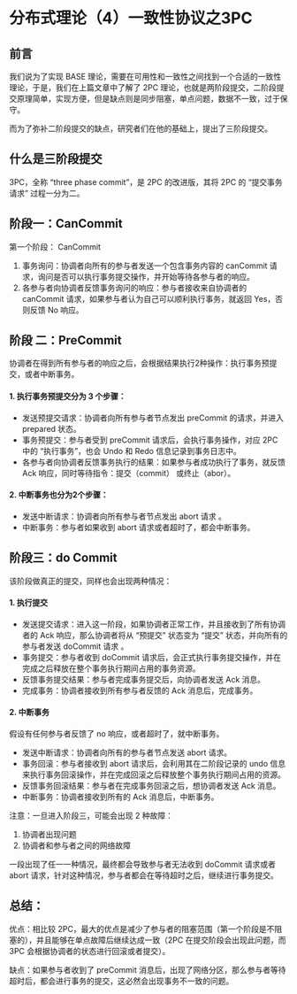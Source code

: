 # 分布式理论（4）一致性协议之3PC

## 前言

我们说为了实现 BASE 理论，需要在可用性和一致性之间找到一个合适的一致性理论，于是，我们在上篇文章中了解了 2PC 理论，也就是两阶段提交，二阶段提交原理简单，实现方便，但是缺点则是同步阻塞，单点问题，数据不一致，过于保守。

而为了弥补二阶段提交的缺点，研究者们在他的基础上，提出了三阶段提交。

## 什么是三阶段提交

3PC，全称 “three phase commit”，是 2PC 的改进版，其将 2PC 的 “提交事务请求” 过程一分为二。

## 阶段一：CanCommit

第一个阶段： CanCommit

1. 事务询问：协调者向所有的参与者发送一个包含事务内容的 canCommit 请求，询问是否可以执行事务提交操作，并开始等待各参与者的响应。
2. 各参与者向协调者反馈事务询问的响应：参与者接收来自协调者的 canCommit 请求，如果参与者认为自己可以顺利执行事务，就返回 Yes，否则反馈 No 响应。

## 阶段 二：PreCommit

协调者在得到所有参与者的响应之后，会根据结果执行2种操作：执行事务预提交，或者中断事务。

#### 1. 执行事务预提交分为 3 个步骤：

- 发送预提交请求：协调者向所有参与者节点发出 preCommit 的请求，并进入 prepared 状态。
- 事务预提交：参与者受到 preCommit 请求后，会执行事务操作，对应 2PC 中的 “执行事务”，也会 Undo 和 Redo 信息记录到事务日志中。
- 各参与者向协调者反馈事务执行的结果：如果参与者成功执行了事务，就反馈 Ack 响应，同时等待指令：提交（commit） 或终止（abor）。

#### 2. 中断事务也分为2个步骤：

- 发送中断请求：协调者向所有参与者节点发出 abort 请求 。
- 中断事务：参与者如果收到 abort 请求或者超时了，都会中断事务。

## 阶段三：do Commit

该阶段做真正的提交，同样也会出现两种情况：

#### 1. 执行提交

- 发送提交请求：进入这一阶段，如果协调者正常工作，并且接收到了所有协调者的 Ack 响应，那么协调者将从 “预提交” 状态变为 “提交” 状态，并向所有的参与者发送 doCommit 请求 。
- 事务提交：参与者收到 doCommit 请求后，会正式执行事务提交操作，并在完成之后释放在整个事务执行期间占用的事务资源。
- 反馈事务提交结果：参与者完成事务提交后，向协调者发送 Ack 消息。
- 完成事务：协调者接收到所有参与者反馈的 Ack 消息后，完成事务。

#### 2. 中断事务

假设有任何参与者反馈了 no  响应，或者超时了，就中断事务。

- 发送中断请求：协调者向所有的参与者节点发送 abort 请求。
- 事务回滚：参与者接收到 abort 请求后，会利用其在二阶段记录的 undo 信息来执行事务回滚操作，并在完成回滚之后释放整个事务执行期间占用的资源。
- 反馈事务回滚结果：参与者在完成事务回滚之后，想协调者发送 Ack 消息。
- 中断事务：协调者接收到所有的 Ack 消息后，中断事务。

注意：一旦进入阶段三，可能会出现 2 种故障：

1. 协调者出现问题
2. 协调者和参与者之间的网络故障

一段出现了任一一种情况，最终都会导致参与者无法收到 doCommit 请求或者 abort 请求，针对这种情况，参与者都会在等待超时之后，继续进行事务提交。

## 总结：

优点：相比较 2PC，最大的优点是减少了参与者的阻塞范围（第一个阶段是不阻塞的），并且能够在单点故障后继续达成一致（2PC 在提交阶段会出现此问题，而 3PC 会根据协调者的状态进行回滚或者提交）。

缺点：如果参与者收到了 preCommit 消息后，出现了网络分区，那么参与者等待超时后，都会进行事务的提交，这必然会出现事务不一致的问题。

